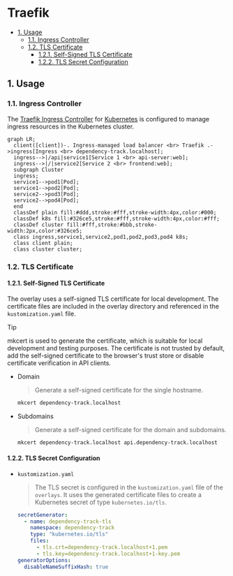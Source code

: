 # Traefik

- [1. Usage](#1-usage)
  - [1.1. Ingress Controller](#11-ingress-controller)
  - [1.2. TLS Certificate](#12-tls-certificate)
    - [1.2.1. Self-Signed TLS Certificate](#121-self-signed-tls-certificate)
    - [1.2.2. TLS Secret Configuration](#122-tls-secret-configuration)

## 1. Usage

### 1.1. Ingress Controller

The [Traefik Ingress Controller](https://doc.traefik.io/traefik/providers/kubernetes-ingress/) for [Kubernetes](https://kubernetes.io/docs/concepts/services-networking/ingress-controllers/) is configured to manage ingress resources in the Kubernetes cluster.

```mermaid
graph LR;
  client([client])-. Ingress-managed load balancer <br> Traefik .->ingress[Ingress <br> dependency-track.localhost];
  ingress-->|/api|service1[Service 1 <br> api-server:web];
  ingress-->|/|service2[Service 2 <br> frontend:web];
  subgraph Cluster
  ingress;
  service1-->pod1[Pod];
  service1-->pod2[Pod];
  service2-->pod3[Pod];
  service2-->pod4[Pod];
  end
  classDef plain fill:#ddd,stroke:#fff,stroke-width:4px,color:#000;
  classDef k8s fill:#326ce5,stroke:#fff,stroke-width:4px,color:#fff;
  classDef cluster fill:#fff,stroke:#bbb,stroke-width:2px,color:#326ce5;
  class ingress,service1,service2,pod1,pod2,pod3,pod4 k8s;
  class client plain;
  class cluster cluster;
```

### 1.2. TLS Certificate

#### 1.2.1. Self-Signed TLS Certificate

The overlay uses a self-signed TLS certificate for local development. The certificate files are included in the overlay directory and referenced in the `kustomization.yaml` file.

> [!TIP]
> mkcert is used to generate the certificate, which is suitable for local development and testing purposes. The certificate is not trusted by default, add the self-signed certificate to the browser's trust store or disable certificate verification in API clients.

- Domain
  > Generate a self-signed certificate for the single hostname.

  ```bash
  mkcert dependency-track.localhost
  ```

- Subdomains
  > Generate a self-signed certificate for the domain and subdomains.

  ```bash
  mkcert dependency-track.localhost api.dependency-track.localhost
  ```

#### 1.2.2. TLS Secret Configuration

- `kustomization.yaml`
  > The TLS secret is configured in the `kustomization.yaml` file of the `overlays`. It uses the generated certificate files to create a Kubernetes secret of type `kubernetes.io/tls`.

  ```yaml
  secretGenerator:
    - name: dependency-track-tls
      namespace: dependency-track
      type: "kubernetes.io/tls"
      files:
        - tls.crt=dependency-track.localhost+1.pem
        - tls.key=dependency-track.localhost+1-key.pem
  generatorOptions:
    disableNameSuffixHash: true
  ```
